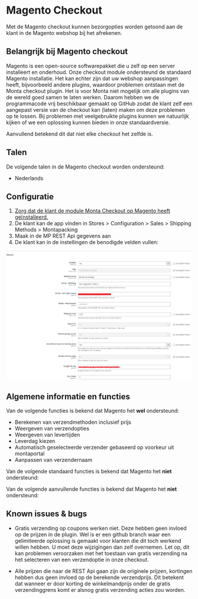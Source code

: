 # Magento Checkout

Met de Magento checkout kunnen bezorgopties worden getoond aan de klant in de Magento webshop bij het afrekenen.


## Belangrijk bij Magento checkout

Magento is een open-source softwarepakket die u zelf op een server installeert en onderhoud. Onze checkout module ondersteund de standaard Magento installatie. Het kan echter zijn dat uw webshop aanpassingen heeft, bijvoorbeeld andere plugins, waardoor problemen ontstaan met de Monta checkout plugin. Het is voor Monta niet mogelijk om alle plugins van de wereld goed samen te laten werken. Daarom hebben we de programmacode vrij beschikbaar gemaakt op GitHub zodat de klant zelf een aangepast versie van de checkout kan (laten) maken om deze problemen op te lossen. Bij problemen met veelgebruikte plugins kunnen we natuurlijk kijken of we een oplossing kunnen bieden in onze standaardversie.

Aanvullend betekend dit dat niet elke checkout het zelfde is.

## Talen

De volgende talen in de Magento checkout worden ondersteund:

- Nederlands

## Configuratie

1. [Zorg dat de klant de module Monta Checkout op Magento heeft geïnstalleerd.](https://marketplace.magento.com/media/catalog/product/montapacking-montacheckout-1-0-19-ce/user_guides.pdf)
2. De klant kan de app vinden in Stores > Configuration > Sales > Shipping Methods > Montapacking
3. Maak in de MP REST Api gegevens aan
4. De klant kan in de instellingen de benodigde velden vullen:

![image.png](../../../Attachments/image-70cff5bd-4b73-4846-8183-92570d8dabfa.png)


## Algemene informatie en functies

Van de volgende functies is bekend dat Magento het **wel** ondersteund:

- Berekenen van verzendmethoden inclusief prijs
- Weergeven van verzendopties
- Weergeven van levertijden
- Leverdag kiezen
- Automatisch geselecteerde verzender gebaseerd op voorkeur uit montaportal
- Aanpassen van verzendernaam

Van de volgende standaard functies is bekend dat Magento het **niet** ondersteund:


Van de volgende aanvullende functies is bekend dat Magento het **niet** ondersteund:



## Known issues & bugs
- Gratis verzending op coupons werken niet. Deze hebben geen invloed op de prijzen in de plugin. Wel is er een github branch waar een gelimiteerde oplossing is gemaakt voor klanten die dit toch werkend willen hebben. U moet deze wijzigingen dan zelf overnemen. Let op, dit kan problemen veroorzaken met het toestaan van gratis verzending na het selecteren van een verzendoptie in onze checkout.

- Alle prijzen die naar de REST Api gaan zijn de originele prijzen, kortingen hebben dus geen invloed op de berekende verzendprijs. Dit betekent dat wanneer er door korting de winkelmandprijs onder de gratis verzendinggrens komt er alsnog gratis verzending acties zou worden.
